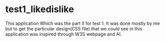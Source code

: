# test1_likedislike
This application Which was the part II for test 1.
It was done mostly by me but to get the particular design(CSS file) that we could see in this application was inspired through W3S webpage and AI.
